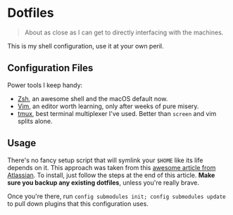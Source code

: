 # Dotfiles

> About as close as I can get to directly interfacing with the machines.

This is my shell configuration, use it at your own peril.

## Configuration Files

Power tools I keep handy:
- [Zsh](http://zsh.sourceforge.net), an awesome shell and the macOS default now.
- [Vim](https://www.vim.org), an editor worth learning, only after weeks of pure misery.
- [tmux](https://github.com/tmux/tmux/wiki), best terminal multiplexer I've used. Better than `screen` and vim splits alone.

## Usage

There's no fancy setup script that will symlink your `$HOME` like its life depends on it.
This approach was taken from this [awesome article from Atlassian](https://www.atlassian.com/git/tutorials/dotfiles).
To install, just follow the steps at the end of this article. **Make sure you backup any existing dotfiles**, unless you're really
brave. 

Once you're there, run `config submodules init; config submodules update` to pull down plugins that this configuration uses.

